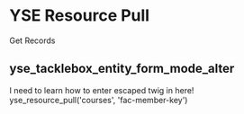 # YSE Resource Pull

Get Records

## yse_tacklebox_entity_form_mode_alter

I need to learn how to enter escaped twig in here!
yse_resource_pull('courses', 'fac-member-key')
 